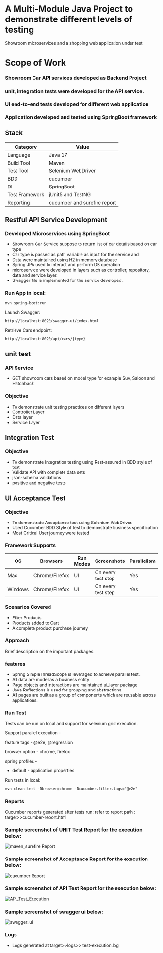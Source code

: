 # A Multi-Module Java Project to demonstrate different levels of testing
Showroom microservices and a shopping web application under test

# Scope of Work

### Showroom Car API services developed as Backend Project
### unit, integration tests were developed for the API service.
### UI end-to-end tests developed for different web application
### Application developed and tested using SpringBoot framework 


## Stack

| Category       | Value                        |
| -------------- |------------------------------|
| Language       | Java 17                      | 
| Build Tool     | Maven                        |
| Test Tool      | Selenium WebDriver           | 
| BDD            | cucumber                     | 
| DI             | SpringBoot                   | 
| Test Framework | jUnit5 and TestNG            | 
| Reporting      | cucumber and surefire report |

## Restful API Service Development

### Developed Microservices using SpringBoot 
* Showroom Car Service suppose to return list of car details based on car type 
* Car type is passed as path variable as input for the service and 
* Data were maintained using H2 in memory database 
* Spring JPA used to interact and perform DB operation 
* microservice were developed in layers such as controller, repository, data and service layer. 
* Swagger file is implemented for the service developed.

### Run App in local:
```$xslt
mvn spring-boot:run 
```
Launch Swagger:
```$xslt
http://localhost:8020/swagger-ui/index.html
```
Retrieve Cars endpoint:
```$xslt
http://localhost:8020/api/cars/{type}
```

## unit test

### API Service
* GET showroom cars based on model type for example Suv, Saloon and Hatchback

### Objective

* To demonstrate unit testing practices on different layers
* Controller Layer
* Data layer
* Service Layer

## Integration Test

### Objective

* To demonstrate Integration testing using Rest-assured in BDD style of test
* Validate API with complete data sets
* json-schema validations
* positive and negative tests

## UI Acceptance Test

### Objective

* To demonstrate Acceptance test using Selenium WebDriver.
* Used Cucumber BDD Style of test to demonstrate business specification
* Most Critical User journey were tested

### Framework Supports

| OS        | Browsers      | Run Modes | Screenshots            |Parallelism|
| --------- | --------------|-----------|------------------------|-----------|
| Mac       | Chrome/Firefox| UI        | On every test step     | Yes       |
| Windows   | Chrome/Firefox| UI        | On every test step     | Yes       | 

### Scenarios Covered
* Filter Products
* Products added to Cart
* A complete product purchase journey

### Approach

Brief description on the important packages.

### features
* Spring SimpleThreadScope is leveraged to achieve parallel test.
* All data are model as a business entity
* Page objects and interactions are maintained ui_layer package
* Java Reflections is used for grouping and abstractions.
* All pages are built as a group of components which are reusable across applications.

### Run Test
Tests can be run on local and support for selenium grid execution.
 
Support parallel execution  -

feature tags -
@e2e, @regression

browser option -
chrome, firefox

spring profiles -
* default - application.properties

Run tests in local:
```$xslt
mvn clean test -Dbrowser=chrome -Dcucumber.filter.tags="@e2e"
```


### Reports
Cucumber reports generated after tests run:
refer to report path : target>>cucumber-report.html

### Sample screenshot of UNIT Test Report for the execution below:
![maven_surefire Report](ShowroomService/image/maven-surefire-unit-test-report.PNG)
### Sample screenshot of Acceptance Report for the execution below:

![cucumber Report](ui-test/image/shopping-store-test-report.PNG)

### Sample screenshot of API Test Report for the execution below:

![API_Test_Execution](api-test/image/cucumber-api-test-report.PNG)

### Sample screenshot of swagger ui below:


![swagger_ui](ShowroomService/image/swagger-ui.PNG)


### Logs
* Logs generated at target>>logs>> test-execution.log
